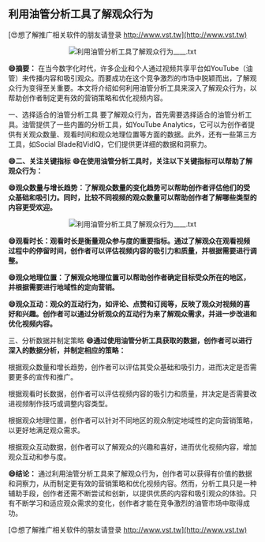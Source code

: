 ## **利用油管分析工具了解观众行为**

[😍想了解推广相关软件的朋友请登录 http://www.vst.tw](http://www.vst.tw)

 <center><img src="https://vst.tw/MP4/tuiguang/png/0.png" alt="利用油管分析工具了解观众行为____.txt"></center>

**😄摘要：**
在当今数字化时代，许多企业和个人通过视频共享平台如YouTube（油管）来传播内容和吸引观众。而要成功在这个竞争激烈的市场中脱颖而出，了解观众行为变得至关重要。本文将介绍如何利用油管分析工具来深入了解观众行为，以帮助创作者制定更有效的营销策略和优化视频内容。

一、选择适合的油管分析工具
要了解观众行为，首先需要选择适合的油管分析工具。油管提供了一些内置的分析工具，如YouTube Analytics，它可以为创作者提供有关观众数量、观看时间和观众地理位置等方面的数据。此外，还有一些第三方工具，如Social Blade和VidIQ，它们提供更详细的数据和洞察力。

**😄二、关注关键指标**
**😄在使用油管分析工具时，关注以下关键指标可以帮助了解观众行为：**

**😄观众数量与增长趋势：了解观众数量的变化趋势可以帮助创作者评估他们的受众基础和吸引力。同时，比较不同视频的观众数量可以帮助创作者了解哪些类型的内容更受欢迎。**

 <center><img src="https://vst.tw/MP4/tuiguang/png/6.png" alt="利用油管分析工具了解观众行为____.txt"></center>

**😄观看时长：观看时长是衡量观众参与度的重要指标。通过了解观众在观看视频过程中的停留时间，创作者可以评估视频内容的吸引力和质量，并根据需要进行调整。**

**😄观众地理位置：了解观众地理位置可以帮助创作者确定目标受众所在的地区，并根据需要进行地域性的定向营销。**

**😄观众互动：观众的互动行为，如评论、点赞和订阅等，反映了观众对视频的喜好和兴趣。创作者可以通过分析观众的互动行为来了解观众需求，并进一步改进和优化视频内容。**

三、分析数据并制定策略
**😄通过使用油管分析工具获取的数据，创作者可以进行深入的数据分析，并制定相应的策略：**

根据观众数量和增长趋势，创作者可以评估其受众基础和吸引力，进而决定是否需要更多的宣传和推广。

根据观看时长数据，创作者可以评估视频内容的吸引力和质量，并决定是否需要改进视频制作技巧或调整内容类型。

根据观众地理位置，创作者可以针对不同地区的观众制定地域性的定向营销策略，以更好地满足观众需求。

根据观众互动数据，创作者可以了解观众的兴趣和喜好，进而优化视频内容，增加观众互动和参与度。

**😄结论：**
通过利用油管分析工具来了解观众行为，创作者可以获得有价值的数据和洞察力，从而制定更有效的营销策略和优化视频内容。然而，分析工具只是一种辅助手段，创作者还需不断尝试和创新，以提供优质的内容和吸引观众的体验。只有不断学习和适应观众需求的变化，创作者才能在竞争激烈的油管市场中取得成功。

[😍想了解推广相关软件的朋友请登录 http://www.vst.tw](http://www.vst.tw)




